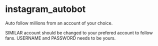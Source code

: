 # instagram_autobot
Auto follow millions from an account of your choice.

SIMILAR account should be changed to your prefered account to follow fans.
USERNAME and PASSWORD needs to be yours.
